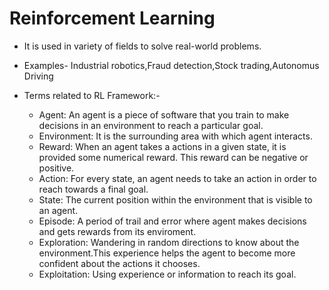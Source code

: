 # Reinforcement Learning

  * It is used in variety of fields to solve real-world problems.
  * Examples- Industrial robotics,Fraud detection,Stock trading,Autonomus Driving
  
  * Terms related to RL Framework:-
    * Agent: An agent is a piece of software that you train to make decisions in an environment to reach a particular goal.
    * Environment: It is the surrounding area with which agent interacts.
    * Reward: When an agent takes a actions in a given state, it is provided some numerical reward. This reward can be negative or positive.
    * Action: For every state, an agent needs to take an action in order to reach towards a final goal.
    * State: The current position within the environment that is visible to an agent.
    * Episode: A period of trail and error where agent makes decisions and gets rewards from its enviroment.
    * Exploration: Wandering in random directions to know about the environment.This experience helps the agent to become more confident about the actions it chooses.
    * Exploitation: Using experience or information to reach its goal.
